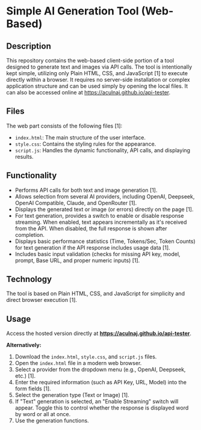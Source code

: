 # Simple AI Generation Tool (Web-Based)

## Description

This repository contains the web-based client-side portion of a tool designed to generate text and images via API calls. The tool is intentionally kept simple, utilizing only Plain HTML, CSS, and JavaScript [1] to execute directly within a browser. It requires no server-side installation or complex application structure and can be used simply by opening the local files. It can also be accessed online at https://aculnaj.github.io/api-tester.

## Files

The web part consists of the following files [1]:

*   `index.html`: The main structure of the user interface.
*   `style.css`: Contains the styling rules for the appearance.
*   `script.js`: Handles the dynamic functionality, API calls, and displaying results.

## Functionality

*   Performs API calls for both text and image generation [1].
*   Allows selection from several AI providers, including OpenAI, Deepseek, OpenAI Compatible, Claude, and OpenRouter [1].
*   Displays the generated text or image (or errors) directly on the page [1].
*   For text generation, provides a switch to enable or disable response streaming. When enabled, text appears incrementally as it's received from the API. When disabled, the full response is shown after completion.
*   Displays basic performance statistics (Time, Tokens/Sec, Token Counts) for text generation if the API response includes usage data [1].
*   Includes basic input validation (checks for missing API key, model, prompt, Base URL, and proper numeric inputs) [1].

## Technology

The tool is based on Plain HTML, CSS, and JavaScript for simplicity and direct browser execution [1].

## Usage

Access the hosted version directly at **https://aculnaj.github.io/api-tester**.

__Alternatively:__
1.  Download the `index.html`, `style.css`, and `script.js` files.
2.  Open the `index.html` file in a modern web browser.
3.  Select a provider from the dropdown menu (e.g., OpenAI, Deepseek, etc.) [1].
4.  Enter the required information (such as API Key, URL, Model) into the form fields [1].
5.  Select the generation type (Text or Image) [1].
6.  If "Text" generation is selected, an "Enable Streaming" switch will appear. Toggle this to control whether the response is displayed word by word or all at once.
7.  Use the generation functions.